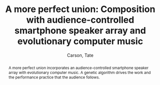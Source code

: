--- 
title: "A more perfect union: Composition with audience-controlled smartphone speaker array and evolutionary computer music" 
abstract: "A more perfect union incorporates an audience-controlled smartphone speaker array with evolutionary computer music. A genetic algorithm drives the work and the performance practice that the audience follows." 
address: "Berlin" 
author: "Carson, Tate"
webAuthor: "Christian Baumann, Johanna Friederike, Jan-Torsten Milde" 
booktitle: "Proceedings of the International Web Audio Conference" 
editor: "Monschke, Jan and Guttandin, Christoph and Schnell, Norbert and Jenkinson, Thomas and Schaedler, Jack" 
month: "Proceedings of the International Web Audio Conference"
pages: "1-4" 
publisher: "TU Berlin" 
series: "WAC '18"
track: "Paper"  
year: "2018" 
id: "2018_3" 
tags: year2018
media: none 
pdflink: /_data/papers/pdf/2018/2018_3.pdf
ISSN: 2663-5844
---